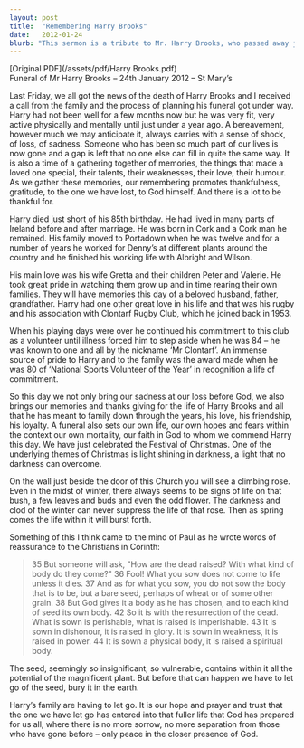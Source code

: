 ```yaml
---
layout: post
title:  "Remembering Harry Brooks"
date:   2012-01-24
blurb: "This sermon is a tribute to Mr. Harry Brooks, who passed away just short of his 85th birthday. It reflects on his life, his love for his family, and his passion for rugby. The sermon also discusses the concept of mortality and the hope of resurrection, drawing parallels with the life cycle of a seed."
---
```

[Original PDF](/assets/pdf/Harry Brooks.pdf)    
Funeral of Mr Harry Brooks – 24th January 2012 – St Mary’s

Last Friday, we all got the news of the death of Harry Brooks and I received a call from the family and the process of planning his funeral got under way. Harry had not been well for a few months now but he was very fit, very active physically and mentally until just under a year ago. A bereavement, however much we may anticipate it, always carries with a sense of shock, of loss, of sadness. Someone who has been so much part of our lives is now gone and a gap is left that no one else can fill in quite the same way. It is also a time of a gathering together of memories, the things that made a loved one special, their talents, their weaknesses, their love, their humour. As we gather these memories, our remembering promotes thankfulness, gratitude, to the one we have lost, to God himself. And there is a lot to be thankful for.

Harry died just short of his 85th birthday. He had lived in many parts of Ireland before and after marriage. He was born in Cork and a Cork man he remained. His family moved to Portadown when he was twelve and for a number of years he worked for Denny’s at different plants around the country and he finished his working life with Albright and Wilson.

His main love was his wife Gretta and their children Peter and Valerie. He took great pride in watching them grow up and in time rearing their own families. They will have memories this day of a beloved husband, father, grandfather. Harry had one other great love in his life and that was his rugby and his association with Clontarf Rugby Club, which he joined back in 1953.

When his playing days were over he continued his commitment to this club as a volunteer until illness forced him to step aside when he was 84 – he was known to one and all by the nickname ‘Mr Clontarf’. An immense source of pride to Harry and to the family was the award made when he was 80 of ‘National Sports Volunteer of the Year’ in recognition a life of commitment.

So this day we not only bring our sadness at our loss before God, we also brings our memories and thanks giving for the life of Harry Brooks and all that he has meant to family down through the years, his love, his friendship, his loyalty. A funeral also sets our own life, our own hopes and fears within the context our own mortality, our faith in God to whom we commend Harry this day. We have just celebrated the Festival of Christmas. One of the underlying themes of Christmas is light shining in darkness, a light that no darkness can overcome.

On the wall just beside the door of this Church you will see a climbing rose. Even in the midst of winter, there always seems to be signs of life on that bush, a few leaves and buds and even the odd flower. The darkness and clod of the winter can never suppress the life of that rose. Then as spring comes the life within it will burst forth.

Something of this I think came to the mind of Paul as he wrote words of reassurance to the Christians in Corinth:

> 35 But someone will ask, "How are the dead raised? With what kind of body do they come?" 36 Fool! What you sow does not come to life unless it dies. 37 And as for what you sow, you do not sow the body that is to be, but a bare seed, perhaps of wheat or of some other grain. 38 But God gives it a body as he has chosen, and to each kind of seed its own body.
> 42 So it is with the resurrection of the dead. What is sown is perishable, what is raised is imperishable. 43 It is sown in dishonour, it is raised in glory. It is sown in weakness, it is raised in power. 44 It is sown a physical body, it is raised a spiritual body.

The seed, seemingly so insignificant, so vulnerable, contains within it all the potential of the magnificent plant. But before that can happen we have to let go of the seed, bury it in the earth.

Harry’s family are having to let go. It is our hope and prayer and trust that the one we have let go has entered into that fuller life that God has prepared for us all, where there is no more sorrow, no more separation from those who have gone before – only peace in the closer presence of God.
